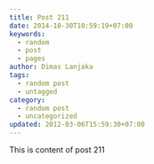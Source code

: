 ```yaml
---
title: Post 211
date: 2014-10-30T10:59:19+07:00
keywords:
  - random
  - post
  - pages
author: Dimas Lanjaka
tags:
  - random post
  - untagged
category:
  - random post
  - uncategorized
updated: 2012-03-06T15:59:30+07:00
---
```

This is content of post 211